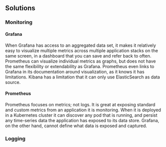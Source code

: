 ## Solutions

### Monitoring

#### Grafana

When Grafana has access to an aggregated data set, it makes it relatively easy to visualize multiple metrics across multiple application stacks on the same screen, in a dashboard that you can save and refer back to often. Prometheus can visualize individual metrics as graphs, but does not have the same flexibility or extendability as Grafana. Prometheus even links to Grafana in its documentation around visualization, as it knows it has limitations. Kibana has a limitation that it can only use ElasticSearch as data source.

#### Prometheus

Prometheus focuses on metrics; not logs. It is great at exposing standard and custom metrics from an application it is monitoring. When it is deployed in a Kubernetes cluster it can discover any pod that is running, and persist any time-series data the application has exposed to its data store. Grafana, on the other hand, cannot define what data is exposed and captured.

### Logging



